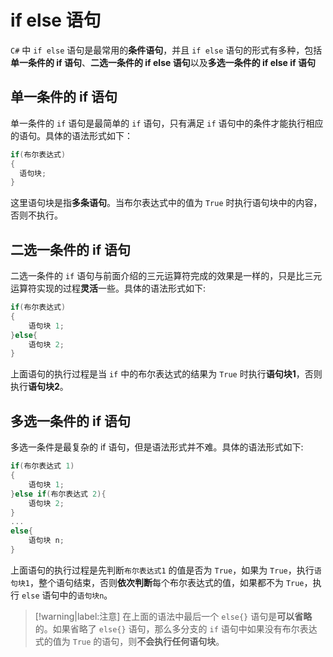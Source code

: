 # if else 语句

`C#` 中 `if else` 语句是最常用的**条件语句**，并且 `if else` 语句的形式有多种，包括**单一条件的 if 语句**、**二选一条件的 if else 语句**以及**多选一条件的 if else if 语句**

## 单一条件的 if 语句

单一条件的 `if` 语句是最简单的 `if` 语句，只有满足 `if` 语句中的条件才能执行相应的语句。具体的语法形式如下：

```csharp
if(布尔表达式)
{
  语句块;
}
```

这里语句块是指**多条语句**。当布尔表达式中的值为 `True` 时执行语句块中的内容，否则不执行。

## 二选一条件的 if 语句

二选一条件的 `if` 语句与前面介绍的三元运算符完成的效果是一样的，只是比三元运算符实现的过程**灵活**一些。具体的语法形式如下:

```csharp
if(布尔表达式)
{
    语句块 1;
}else{
    语句块 2;
}
```

上面语句的执行过程是当 `if` 中的布尔表达式的结果为 `True` 时执行**语句块1**，否则执行**语句块2**。

## 多选一条件的 if 语句
多选一条件是最复杂的 if 语句，但是语法形式并不难。具体的语法形式如下:

```csharp
if(布尔表达式 1)
{
    语句块 1;
}else if(布尔表达式 2){
    语句块 2;
}
...
else{
    语句块 n;
}
```

上面语句的执行过程是先判断`布尔表达式1` 的值是否为 `True`，如果为 `True`，执行`语句块1`，整个语句结束，否则**依次判断**每个布尔表达式的值，如果都不为 `True`，执行 `else` 语句中的`语句块n`。

> [!warning|label:注意]
> 在上面的语法中最后一个 `else{}` 语句是**可以省略**的。如果省略了 `else{}` 语句，那么多分支的 `if` 语句中如果没有布尔表达式的值为 `True` 的语句，则**不会执行任何语句块**。
